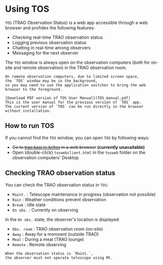 # Using TOS

`TOS` (TRAO Observation Status) is a web app accessible through a web browser and
profides the following features:

- Checking real-time TRAO observation status
- Logging previous observation status
- Chatting in real-time among observers
- Messaging for the next observer

The `TOS` window is always open on the observation computers
(both for on-site and remote observation) in the TRAO observation room.

```{note}
On remote observation computers, due to limited screen space,
the `TOS` window may be in the background, 
so you may need to use the application switcher to bring the web browser to the foreground.
```

```{seealso}
[Download PDF version of TOS User Manual](TOS_manual.pdf)  
This is the user manual for the previous version of `TOS` app. 
The current version of `TOS` can be run directly in the browser without installation.
```

## How to run TOS

If you cannot find the `TOS` window, you can open `TOS` by following ways:

- ~~Go to [trao.kasi.re.kr/tos](https://trao.kasi.re.kr/tos/) in a web browser~~
**(currently unavailable)**
- Open (double-click) `toswebclient.html` in the `tosweb` folder
on the observation computers' Desktop

## Checking TRAO observation status

You can check the TRAO observation status in `TOS`:

- `Maint.` : Telescope maintenance in progress (observation not possible)
- `Rain` : Weather conditions prevent observation
- `Break` : Idle state
- `On obs.` : Currently on observing

In the `On obs.` state, the observer's location is displayed:

- `Obs. room` : TRAO observation room (on-site)
- `Away` : Away for a momoent (outside TRAO)
- `Meal` : During a meal (TRAO lounge)
- `Remote` : Remote observing

```{danger}
When the observation status is `Maint.`,
the observer must not operate telescope using MC.
```

